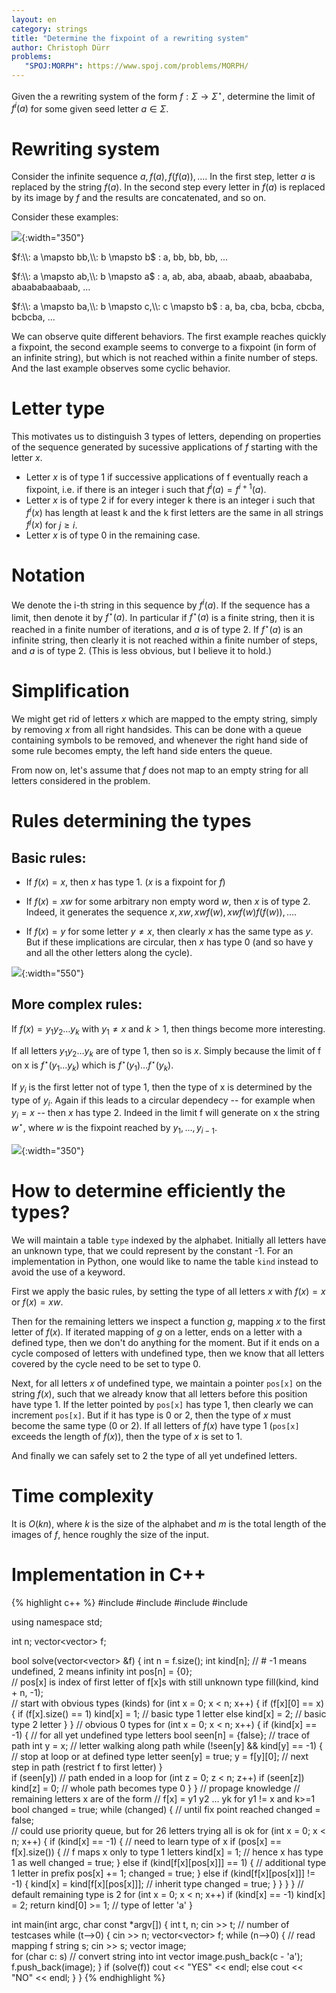 ```yaml
---
layout: en
category: strings
title: "Determine the fixpoint of a rewriting system"
author: Christoph Dürr
problems:
   "SPOJ:MORPH": https://www.spoj.com/problems/MORPH/
---
```


Given the a rewriting system of the form $f:\Sigma\rightarrow \Sigma^\star$, determine the limit of $f^i(a)$ for some given seed letter $a\in \Sigma$.

# Rewriting system

Consider the infinite sequence $a,f(a),f(f(a)),\ldots$. 
In the first step, letter $a$ is replaced by the string $f(a)$.  In the second step every letter in $f(a)$ is replaced by its image by $f$ and the results are concatenated, and so on. 

Consider these examples:

![]({{site.images}}morph-1.png){:width="350"}


$f:\\: a \mapsto bb,\\: b \mapsto b$
:   a, bb, bb, bb, ...

$f:\\: a \mapsto ab,\\: b \mapsto a$
:   a, ab, aba, abaab, abaab, abaababa, abaababaabaab, ...

$f:\\: a \mapsto ba,\\: b \mapsto c,\\: c \mapsto b$
:   a, ba, cba, bcba, cbcba, bcbcba, ...

We can observe quite different behaviors. The first example reaches quickly a fixpoint, the second example seems to converge to a fixpoint (in form of an infinite string), but which is not reached within a finite number of steps. And the last example observes some cyclic behavior.

# Letter type

This motivates us to distinguish 3 types of letters, depending on properties of the sequence generated by sucessive applications of $f$ starting with the letter $x$.

- Letter $x$ is of type 1 if successive applications of f eventually reach a fixpoint, i.e. if there is an integer i such that $f^i(a)=f^{i+1}(a)$.
- Letter $x$ is of type 2 if for every integer k there is an integer i such that $f^i(x)$ has length at least k and the k first letters are the same in all strings $f^j(x)$ for $j\geq i$.
- Letter $x$ is of type 0 in the remaining case.


# Notation

We denote the i-th string in this sequence by $f^i(a)$.  If the sequence has a limit, then denote it by $f^\star(a)$.  In particular if $f^\star(a)$ is a finite string, then it is reached in a finite number of iterations, and $a$ is of type 2. If $f^\star(a)$ is an infinite string, then clearly it is not reached within a finite number of steps, and $a$ is of type 2.  (This is less obvious, but I believe it to hold.)


# Simplification

We might get rid of letters $x$ which are mapped to the empty string, simply by removing $x$ from all right handsides.  This can be done with a queue containing symbols to be removed, and whenever the right hand side of some rule becomes empty, the left hand side enters the queue.

From now on, let's assume that $f$ does not map to an empty string for all letters considered in the problem.

# Rules determining the types

## Basic rules:

- If $f(x)=x$, then $x$ has type 1. ($x$ is a fixpoint for $f$)
- If $f(x)=xw$ for some arbitrary non empty word $w$, then $x$ is of type 2. Indeed, it generates the sequence $x, xw, xwf(w), xwf(w)f(f(w)), \ldots$.

- If $f(x)=y$ for some letter $y\neq x$, then clearly $x$ has the same type as $y$. But if these implications are circular, then $x$ has type 0 (and so have y and all the other letters along the cycle).

![]({{site.images}}morph-2.png){:width="550"}

## More complex rules:

If $f(x) = y_1 y_2 \ldots y_k$ with  $y_1 \neq x$ and $k > 1$, then things become more interesting.

If all letters $y_1 y_2 \ldots y_k$ are of type 1, then so is $x$. Simply because the limit of f on x is $f^\star(y_1\ldots y_k)$ which is  $f^\star(y_1)\ldots f^\star(y_k)$. 

If $y_i$ is the first letter not of type 1, then the type of x is determined by the type of $y_i$.  Again if this leads to a circular dependecy -- for example when $y_i=x$ -- then $x$ has type 2. Indeed in the limit f will generate on x the string $w^\star$, where $w$ is the fixpoint reached by $y_1,\ldots,y_{i-1}$.

![]({{site.images}}morph-3.png){:width="350"}

# How to determine efficiently the types?

We will maintain a table `type` indexed by the alphabet. Initially all letters have an unknown type, that we could represent by the constant -1. For an implementation in Python, one would like to name the table `kind` instead to avoid the use of a keyword.

First we apply the basic rules, by setting the type of all letters $x$ with 
$f(x)=x$ or  $f(x)=xw$.

Then for the remaining letters we inspect a function $g$, mapping $x$ to the first letter of $f(x)$.  If iterated mapping of $g$ on a letter, ends on a letter with a defined type, then we don't do anything for the moment.  But if it ends on a cycle composed of letters with undefined type, then we know that all letters covered by the cycle need to be set to type 0.

Next, for all letters $x$ of undefined type, we maintain a pointer `pos[x]` on the string $f(x)$, such that we already know that all letters before this position have type 1.  If the letter pointed by `pos[x]` has type 1, then clearly we can increment `pos[x]`.  But if it has type is 0 or 2, then the type of $x$ must become the same type (0 or 2).  If all letters of $f(x)$ have type 1 (`pos[x]` exceeds the length of $f(x)$), then the type of $x$ is set to $1$.

And finally we can safely set to 2 the type of all yet undefined letters.

# Time complexity

It is $O(kn)$, where $k$ is the size of the alphabet and $m$ is the total length of the images of $f$, hence roughly the size of the input.

# Implementation in C++


{% highlight c++ %}
#include <iostream>
#include <map>
#include <vector>
#include <algorithm>

using namespace std;

int n;
vector<vector<int>> f;

bool solve(vector<vector<int>> &f) {
    int n = f.size();
    int kind[n];                // # -1 means undefined, 2 means infinity
    int pos[n] = {0};           
    //  pos[x] is index of first letter of f[x]s with still unknown type
    fill(kind, kind + n, -1);  
    // start with obvious types (kinds)
    for (int x = 0; x < n; x++) {
        if (f[x][0] == x) {
            if (f[x].size() == 1)
                kind[x] = 1;                    // basic type 1 letter
            else
                kind[x] = 2;                    // basic type 2 letter
        }
    }
    // obvious 0 types
    for (int x = 0; x < n; x++) {
        if (kind[x] == -1) {                    // for all yet undefined type letters
            bool seen[n] = {false};             // trace of path
            int y = x;                          // letter walking along path
            while (!seen[y] && kind[y] == -1) { // stop at loop or at defined type letter
                seen[y] = true;
                y = f[y][0];                    // next step in path (restrict f to first letter)
            }                         
            if (seen[y])                        // path ended in a loop
                for (int z = 0; z < n; z++)
                    if (seen[z])
                        kind[z] = 0;            // whole path becomes type 0
        }
    }
    // propage knowledge
    // remaining letters x are of the form 
    // f[x] = y1 y2 ... yk for y1 != x and k>=1
    bool changed = true;
    while (changed) {                               // until fix point reached
        changed = false;        
        // could use priority queue, but for 26 letters trying all is ok
        for (int x = 0; x < n; x++) {
            if (kind[x] == -1) {                    // need to learn type of x
                if (pos[x] == f[x].size()) {        // f maps x only to type 1 letters
                    kind[x] = 1;                    // hence x has type 1 as well
                    changed = true;
                }
                else if (kind[f[x][pos[x]]] == 1) { // additional type 1 letter in prefix
                    pos[x] += 1;
                    changed = true;
                }
                else if (kind[f[x][pos[x]]] != -1) { 
                    kind[x] = kind[f[x][pos[x]]];   // inherit type
                    changed = true;
                }
            }
        }
    }
    // default remaining type is 2
    for (int x = 0; x < n; x++)
        if (kind[x] == -1)
            kind[x] = 2;
    return kind[0] >= 1;    // type of letter 'a'
}

int main(int argc, char const *argv[])
{
    int t, n;
    cin >> t;                   // number of testcases
    while (t-->0) {
        cin >> n;
        vector<vector<int>> f;
        while (n-->0) {         // read mapping f
            string s;
            cin >> s;
            vector<int> image;  
            for (char c: s)     // convert string into int vector
                image.push_back(c - 'a');
            f.push_back(image);
        }
        if (solve(f))
            cout << "YES" << endl;
        else
            cout << "NO" << endl;
    }
}
{% endhighlight %}
